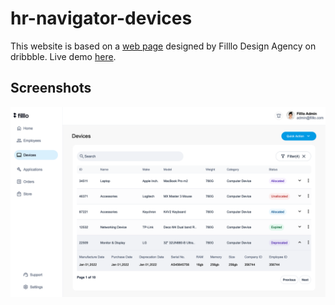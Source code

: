 # hr-navigator-devices
This website is based on a [web page](https://dribbble.com/shots/22767476-HR-Navigator-Devices) designed by Filllo Design Agency on dribbble. Live demo [here](https://main--melodious-pegasus-57bfad.netlify.app/).

## Screenshots
![a screenshot](https://github.com/Rox-Liu/hr-navigator-devices/blob/5b11ad5da1726a28f04a2441b9d6591b78687ab0/images/Screenshot.png)
